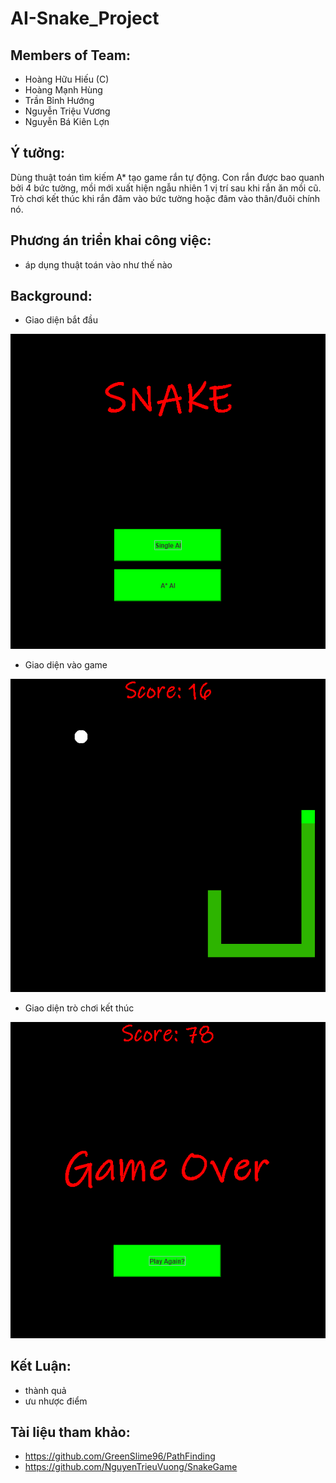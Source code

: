 # AI-Snake_Project
## Members of Team:
  + Hoàng Hữu Hiếu (C) 
  + Hoàng Mạnh Hùng
  + Trần Bỉnh Hướng
  + Nguyễn Triệu Vương
  + Nguyễn Bá Kiên Lợn
## Ý tưởng: 
Dùng thuật toán tìm kiếm A* tạo game rắn tự động. Con rắn được bao quanh bởi 4 bức tường, mồi mới xuất hiện ngẫu nhiên 1 vị trí sau khi rắn ăn mồi cũ. Trò chơi kết thúc khi rắn đâm vào bức tường hoặc đâm vào thân/đuôi chính nó.


## Phương án triển khai công việc:
  + áp dụng thuật toán vào như thế nào 




## Background:
  + Giao diện bắt đầu
  
![Giao diện bắt đầu](images/background_start.png)
  + Giao diện vào game
  
![Giao diện vào game](images/background_playgame.png)
  + Giao diện trò chơi kết thúc
  
![Giao diện trò chơi kết thúc](images/background_gameover.png)


## Kết Luận: 
 + thành quả
 + ưu nhược điểm 

## Tài liệu tham khảo:
  + https://github.com/GreenSlime96/PathFinding
  + https://github.com/NguyenTrieuVuong/SnakeGame
